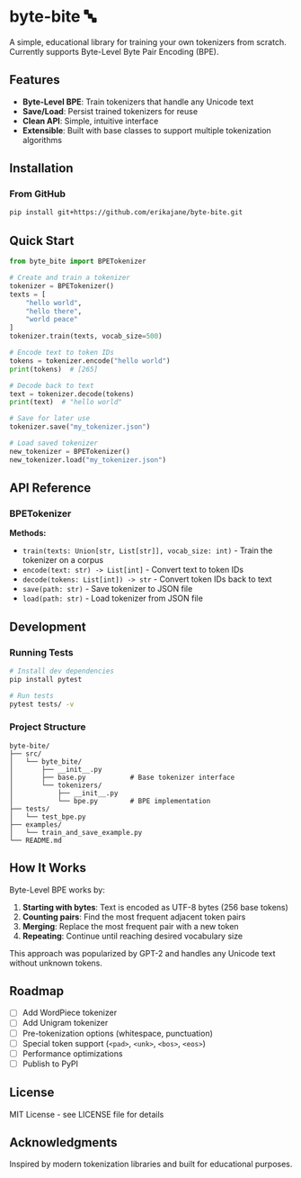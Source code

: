 # byte-bite 🔤

A simple, educational library for training your own tokenizers from scratch. Currently supports Byte-Level Byte Pair Encoding (BPE).

## Features

- **Byte-Level BPE**: Train tokenizers that handle any Unicode text
- **Save/Load**: Persist trained tokenizers for reuse
- **Clean API**: Simple, intuitive interface
- **Extensible**: Built with base classes to support multiple tokenization algorithms

## Installation

### From GitHub
```bash
pip install git+https://github.com/erikajane/byte-bite.git
```

## Quick Start
```python
from byte_bite import BPETokenizer

# Create and train a tokenizer
tokenizer = BPETokenizer()
texts = [
    "hello world",
    "hello there", 
    "world peace"
]
tokenizer.train(texts, vocab_size=500)

# Encode text to token IDs
tokens = tokenizer.encode("hello world")
print(tokens)  # [265]

# Decode back to text
text = tokenizer.decode(tokens)
print(text)  # "hello world"

# Save for later use
tokenizer.save("my_tokenizer.json")

# Load saved tokenizer
new_tokenizer = BPETokenizer()
new_tokenizer.load("my_tokenizer.json")
```

## API Reference

### BPETokenizer

**Methods:**

- `train(texts: Union[str, List[str]], vocab_size: int)` - Train the tokenizer on a corpus
- `encode(text: str) -> List[int]` - Convert text to token IDs
- `decode(tokens: List[int]) -> str` - Convert token IDs back to text
- `save(path: str)` - Save tokenizer to JSON file
- `load(path: str)` - Load tokenizer from JSON file

## Development

### Running Tests
```bash
# Install dev dependencies
pip install pytest

# Run tests
pytest tests/ -v
```

### Project Structure
```
byte-bite/
├── src/
│   └── byte_bite/
│       ├── __init__.py
│       ├── base.py           # Base tokenizer interface
│       └── tokenizers/
│           ├── __init__.py
│           └── bpe.py        # BPE implementation
├── tests/
│   └── test_bpe.py
├── examples/
│   └── train_and_save_example.py
└── README.md
```

## How It Works

Byte-Level BPE works by:

1. **Starting with bytes**: Text is encoded as UTF-8 bytes (256 base tokens)
2. **Counting pairs**: Find the most frequent adjacent token pairs
3. **Merging**: Replace the most frequent pair with a new token
4. **Repeating**: Continue until reaching desired vocabulary size

This approach was popularized by GPT-2 and handles any Unicode text without unknown tokens.

## Roadmap

- [ ] Add WordPiece tokenizer
- [ ] Add Unigram tokenizer
- [ ] Pre-tokenization options (whitespace, punctuation)
- [ ] Special token support (`<pad>`, `<unk>`, `<bos>`, `<eos>`)
- [ ] Performance optimizations
- [ ] Publish to PyPI

## License

MIT License - see LICENSE file for details

## Acknowledgments

Inspired by modern tokenization libraries and built for educational purposes.